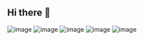 ## Hi there 👋

<!--
**murielton/Murielton** is a ✨ _special_ ✨ repository because its `README.md` (this file) appears on your GitHub profile.

Here are some ideas to get you started:

-motorista de aplicativos
cursando desenvolvimento de sistemas
amo meus filhos
-

- ⚡ Fun fact: ...
-->
![image](https://github.com/user-attachments/assets/d5e0af22-d225-4032-a08c-6751a2977477)
![image](https://github.com/user-attachments/assets/e785f0c8-20fb-4ea2-9a59-85d7df213624)
![image](https://github.com/user-attachments/assets/4eb66b76-7cfa-486b-ae23-905896cc5d93)
![image](https://github.com/user-attachments/assets/99d4724b-e1ba-424b-9ffb-d4dd91043001)
![image](https://github.com/user-attachments/assets/b647c903-89d4-4d95-8818-a97b2e97450f)





